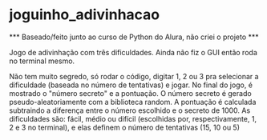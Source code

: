 # joguinho_adivinhacao

*** Baseado/feito junto ao curso de Python do Alura, não criei o projeto ***

Jogo de adivinhação com três dificuldades. Ainda não fiz o GUI então roda no terminal mesmo.

Não tem muito segredo, só rodar o código, digitar 1, 2 ou 3 pra selecionar a dificuldade (baseada no número de tentativas) e jogar.
No final do jogo, é mostrado o "número secreto" e a pontuação.
O número secreto é gerado pseudo-aleatoriamente com a biblioteca random.
A pontuação é calculada subtraindo a diferença entre o número escolhido e o secreto de 1000.
As dificuldades são: fácil, médio ou difícil (escolhidas por, respectivamente, 1, 2 e 3 no terminal), e elas definem o número de tentativas (15, 10 ou 5)
